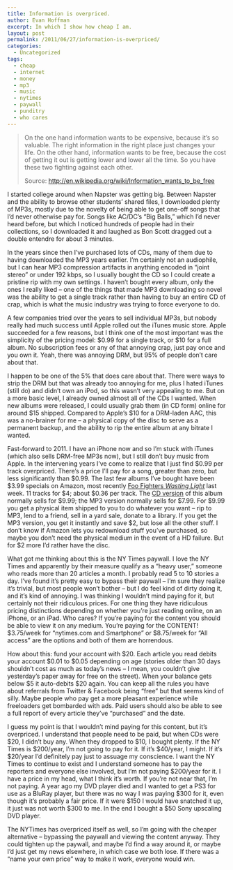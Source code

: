 ```yaml
---
title: Information is overpriced.
author: Evan Hoffman
excerpt: In which I show how cheap I am.
layout: post
permalink: /2011/06/27/information-is-overpriced/
categories:
  - Uncategorized
tags:
  - cheap
  - internet
  - money
  - mp3
  - music
  - nytimes
  - paywall
  - punditry
  - who cares
---
```

<blockquote cite="http://en.wikipedia.org/wiki/Information_wants_to_be_free">
  <p>
    On the one hand information wants to be expensive, because it&#8217;s so valuable. The right information in the right place just changes your life. On the other hand, information wants to be free, because the cost of getting it out is getting lower and lower all the time. So you have these two fighting against each other.
  </p>
  
  <p>
    Source: <a href="http://en.wikipedia.org/wiki/Information_wants_to_be_free" onclick="_gaq.push(['_trackEvent', 'outbound-article', 'http://en.wikipedia.org/wiki/Information_wants_to_be_free', 'http://en.wikipedia.org/wiki/Information_wants_to_be_free']);" >http://en.wikipedia.org/wiki/Information_wants_to_be_free</a>
  </p>
</blockquote>

I started college around when Napster was getting big. Between Napster and the ability to browse other students&#8217; shared files, I downloaded plenty of MP3s, mostly due to the novelty of being able to get one-off songs that I&#8217;d never otherwise pay for. Songs like AC/DC&#8217;s &#8220;Big Balls,&#8221; which I&#8217;d never heard before, but which I noticed hundreds of people had in their collections, so I downloaded it and laughed as Bon Scott dragged out a double entendre for about 3 minutes.

In the years since then I&#8217;ve purchased lots of CDs, many of them due to having downloaded the MP3 years earlier. I&#8217;m certainly not an audiophile, but I can hear MP3 compression artifacts in anything encoded in &#8220;joint stereo&#8221; or under 192 kbps, so I usually bought the CD so I could create a pristine rip with my own settings. I haven&#8217;t bought every album, only the ones I really liked &#8211; one of the things that made MP3 downloading so novel was the ability to get a single track rather than having to buy an entire CD of crap, which is what the music industry was trying to force everyone to do. 

A few companies tried over the years to sell individual MP3s, but nobody really had much success until Apple rolled out the iTunes music store. Apple succeeded for a few reasons, but I think one of the most important was the simplicity of the pricing model: $0.99 for a single track, or $10 for a full album. No subscription fees or any of that annoying crap, just pay once and you own it. Yeah, there was annoying DRM, but 95% of people don&#8217;t care about that.

I happen to be one of the 5% that does care about that. There were ways to strip the DRM but that was already too annoying for me, plus I hated iTunes (still do) and didn&#8217;t own an iPod, so this wasn&#8217;t very appealing to me. But on a more basic level, I already owned almost all of the CDs I wanted. When new albums were released, I could usually grab them (in CD form) online for around $15 shipped. Compared to Apple&#8217;s $10 for a DRM-laden AAC, this was a no-brainer for me &#8211; a physical copy of the disc to serve as a permanent backup, and the ability to rip the entire album at any bitrate I wanted.

Fast-forward to 2011. I have an iPhone now and so I&#8217;m stuck with iTunes (which also sells DRM-free MP3s now), but I still don&#8217;t buy music from Apple. In the intervening years I&#8217;ve come to realize that I just find $0.99 per track overpriced. There&#8217;s a price I&#8217;ll pay for a song, greater than zero, but less significantly than $0.99. The last few albums I&#8217;ve bought have been $3.99 specials on Amazon, most recently <a href="http://slickdeals.net/forums/showthread.php?t=3028309" onclick="_gaq.push(['_trackEvent', 'outbound-article', 'http://slickdeals.net/forums/showthread.php?t=3028309', 'Foo Fighters Wasting Light']);" >Foo Fighters <i>Wasting Light</i></a> last week. 11 tracks for $4; about $0.36 per track. The <a href="http://www.amazon.com/gp/product/B004LUHQ1G/ref=as_li_ss_tl?ie=UTF8&#038;tag=evanhoffmasho-20&#038;linkCode=as2&#038;camp=217145&#038;creative=399373&#038;creativeASIN=B004LUHQ1G" onclick="_gaq.push(['_trackEvent', 'outbound-article', 'http://www.amazon.com/gp/product/B004LUHQ1G/ref=as_li_ss_tl?ie=UTF8&tag=evanhoffmasho-20&linkCode=as2&camp=217145&creative=399373&creativeASIN=B004LUHQ1G', 'CD version']);" >CD version</a> of this album normally sells for $9.99; the MP3 version normally sells for $7.99. For $9.99 you get a physical item shipped to you to do whatever you want &#8211; rip to MP3, lend to a friend, sell in a yard sale, donate to a library. If you get the MP3 version, you get it instantly and save $2, but lose all the other stuff. I don&#8217;t know if Amazon lets you redownload stuff you&#8217;ve purchased, so maybe you don&#8217;t need the physical medium in the event of a HD failure. But for $2 more I&#8217;d rather have the disc.

What got me thinking about this is the NY Times paywall. I love the NY Times and apparently by their measure qualify as a &#8220;heavy user,&#8221; someone who reads more than 20 articles a month. I probably read 5 to 10 stories a day. I&#8217;ve found it&#8217;s pretty easy to bypass their paywall &#8211; I&#8217;m sure they realize it&#8217;s trivial, but most people won&#8217;t bother &#8211; but I do feel kind of dirty doing it, and it&#8217;s kind of annoying. I was thinking I wouldn&#8217;t mind paying for it, but certainly not their ridiculous prices. For one thing they have ridiculous pricing distinctions depending on whether you&#8217;re just reading online, on an iPhone, or an iPad. Who cares? If you&#8217;re paying for the content you should be able to view it on any medium. You&#8217;re paying for the CONTENT! $3.75/week for &#8220;nytimes.com and Smartphone&#8221; or $8.75/week for &#8220;All access&#8221; are the options and both of them are horrendous.

How about this: fund your account with $20. Each article you read debits your account $0.01 to $0.05 depending on age (stories older than 30 days shouldn&#8217;t cost as much as today&#8217;s news &#8211; I mean, you couldn&#8217;t give yesterday&#8217;s paper away for free on the street). When your balance gets below $5 it auto-debits $20 again. You can keep all the rules you have about referrals from Twitter &#038; Facebook being &#8220;free&#8221; but that seems kind of silly. Maybe people who pay get a more pleasant experience while freeloaders get bombarded with ads. Paid users should also be able to see a full report of every article they&#8217;ve &#8220;purchased&#8221; and the date.

I guess my point is that I wouldn&#8217;t mind paying for this content, but it&#8217;s overpriced. I understand that people need to be paid, but when CDs were $20, I didn&#8217;t buy any. When they dropped to $10, I bought plenty. If the NY Times is $200/year, I&#8217;m not going to pay for it. If it&#8217;s $40/year, I might. If it&#8217;s $20/year I&#8217;d definitely pay just to assuage my conscience. I want the NY Times to continue to exist and I understand someone has to pay the reporters and everyone else involved, but I&#8217;m not paying $200/year for it. I have a price in my head, what I think it&#8217;s worth. If you&#8217;re not near that, I&#8217;m not paying. A year ago my DVD player died and I wanted to get a PS3 for use as a BluRay player, but there was no way I was paying $300 for it, even though it&#8217;s probably a fair price. If it were $150 I would have snatched it up, it just was not worth $300 to me. In the end I bought a $50 Sony upscaling DVD player. 

The NYTimes has overpriced itself as well, so I&#8217;m going with the cheaper alternative &#8211; bypassing the paywall and viewing the content anyway. They could tighten up the paywall, and maybe I&#8217;d find a way around it, or maybe I&#8217;d just get my news elsewhere, in which case we both lose. If there was a &#8220;name your own price&#8221; way to make it work, everyone would win.